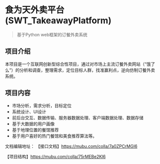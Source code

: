 # 食为天外卖平台 (SWT_TakeawayPlatform)

>基于Python web框架的订餐外卖系统

## 项目介绍
本项目是一个互联网创新型综合性项目，通过对市场上主流订餐外卖网站（“饿了么”）的分析和调查，整理需求，定位目标人群，找准赢利点，逆向仿制订餐外卖系统。

## 项目内容
- 市场分析，需求分析，目标定位
- 系统设计、UI设计
- 前后台交互、数据传输、服务器数据处理、客户端数据处理、数据存储
- 基于大数据的用户画像
- 基于地理位置的餐馆推荐
- 基于用户喜好的热门餐馆和美食推荐算法等。

文档编辑地址：
【接口文档】https://mubu.com/colla/7a0ZPCrMGI6

【项目结构】https://mubu.com/colla/75rMEBe2Kl6
